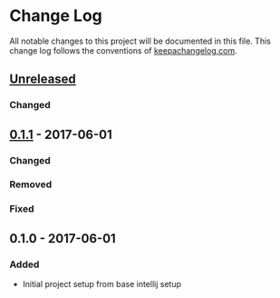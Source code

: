 # Change Log
All notable changes to this project will be documented in this file. 
This change log follows the conventions of [keepachangelog.com](http://keepachangelog.com/).

## [Unreleased]
### Changed

## [0.1.1] - 2017-06-01
### Changed

### Removed

### Fixed


## 0.1.0 - 2017-06-01
### Added
- Initial project setup from base intellij setup

[Unreleased]: https://github.com/markjfisher/ed-clj/compare/0.1.1...HEAD
[0.1.1]: https://github.com/markjfisher/ed-clj/compare/0.1.0...0.1.1
